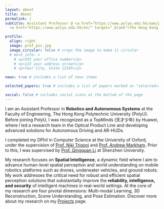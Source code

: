 ```yaml
---
layout: about
title: About
permalink: /
subtitle: Assistant Professor @ <a href="https://www.polyu.edu.hk/aae/people/academic-staff/dr-wang-bing/" target="_blank">Faculty of Engineering</a>, 
  <a href="https://www.polyu.edu.hk/en/" target="_blank">The Hong Kong Polytechnic University</a>

profile:
  align: right
  image: prof_pic.jpg
  image_circular: false # crops the image to make it circular
  # more_info: >
    # <p>555 your office number</p>
    # <p>123 your address street</p>
    # <p>Your City, State 12345</p>

news: true # includes a list of news items  

selected_papers: true # includes a list of papers marked as "selected={true}"  

social: false # includes social icons at the bottom of the page
---
```


I am an Assistant Professor in **Robotics and Autonomous Systems** at the Faculty of Engineering, The Hong Kong Polytechnic University (PolyU). Before joining PolyU, I was recognized as a TopMinds (天才少年) by Huawei, where I led a research team in the Optical Product Line and developing advanced solutions for Autonomous Driving and AR-HUDs.

I completed my DPhil in Computer Science at the University of Oxford, under the supervision of <a href="https://raeng.org.uk/about-us/fellowship/new-fellows-2022/professor-niki-trigoni-freng" target="_blank">Prof. Niki Trigoni</a> and <a href="https://www.cs.ox.ac.uk/people/andrew.markham/" target="_blank">Prof. Andrew Markham</a>. Prior to this, I was supervised by <a href="https://ysg.ckcest.cn/html/details/8332/index.html" target="_blank">Prof. Qingquan Li</a> at Shenzhen University. 

My research focuses on **Spatial Intelligence**, a dynamic field where I aim to advance human-level spatial perception and world understanding on mobile robotics platforms such as drones, underwater vehicles, and ground robots. My work addresses the critical need for robust and efficient spatial perception solutions that substantially improve the **reliability, intelligence, and security** of intelligent machines in real-world settings. At the core of my research are four pivotal dimensions: Multi-modal Learning, 3D Reconstruction, Scene Understanding, and Pose Estimation. Discover more about my research on my [Projects](https://bingcs.github.io/research/) page.
